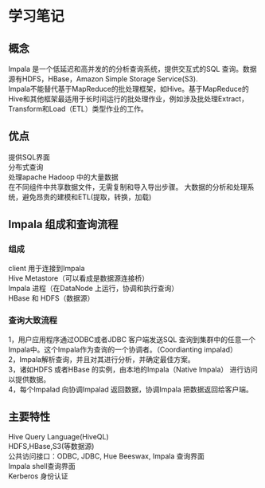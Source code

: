 # 学习笔记
## 概念
Impala 是一个低延迟和高并发的的分析查询系统，提供交互式的SQL 查询。数据源有HDFS，HBase，Amazon Simple Storage Service(S3).  
Impala不能替代基于MapReduce的批处理框架，如Hive。基于MapReduce的Hive和其他框架最适用于长时间运行的批处理作业，例如涉及批处理Extract，Transform和Load（ETL）类型作业的工作。  
## 优点
提供SQL界面  
分布式查询  
处理apache Hadoop 中的大量数据  
在不同组件中共享数据文件，无需复制和导入导出步骤。
大数据的分析和处理系统，避免昂贵的建模和ETL(提取，转换，加载)
## Impala 组成和查询流程
### 组成
client 用于连接到Impala  
Hive Metastore（可以看成是数据源连接桥）  
Impala 进程（在DataNode 上运行，协调和执行查询）  
HBase 和 HDFS（数据源）  
### 查询大致流程
1，用户应用程序通过ODBC或者JDBC 客户端发送SQL 查询到集群中的任意一个Impala中。这个Impala作为查询的一个协调者。（Coordianting impalad）  
2，Impala解析查询，并且对其进行分析，并确定最佳方案。  
3，诸如HDFS 或者HBase 的实例，由本地的Impala（Native Impala） 进行访问以提供数据。  
4，每个Impalad 向协调Impalad 返回数据，协调Impala 把数据返回给客户端。  
  
 ## 主要特性
 Hive Query Language(HiveQL)  
 HDFS,HBase,S3(等数据源)  
 公共访问接口：ODBC, JDBC, Hue Beeswax, Impala 查询界面  
 Impala shell查询界面  
 Kerberos 身份认证  
 